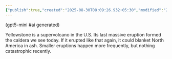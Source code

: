 ```yaml
---
{"publish":true,"created":"2025-08-30T08:09:26.932+05:30","modified":"2025-08-30T08:09:26.932+05:30","cssclasses":""}
---
```



(gpt5-mini #ai generated)

Yellowstone is a supervolcano in the U.S. Its last massive eruption formed the caldera we see today. If it erupted like that again, it could blanket North America in ash. Smaller eruptions happen more frequently, but nothing catastrophic recently.
